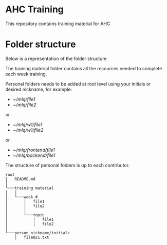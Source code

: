 # AHC Training

This repository contains training material for AHC

# Folder structure
Below is a representation of the folder structure

The training material folder contains all the resources needed to complete each week training.

Personal folders needs to be added at root level using your initials or desired nickname, for example:
- _~/mlq/file1_
- _~/mlq/file2_

or 
- _~/mlq/w1/file1_
- _~/mlq/w1/file2_

or

- _~/mlq/frontend/file1_
- _~/mlq/backend/file1_

The structure of personal folders is up to each contributor.

```
root
│   README.md
│
└───training material
│   │
│   └───week #
│       │   file1
│       │   file2
│       │   
│       └───topic
│           │   file1
│           │   file2
│   
└───person nickname/initials
    │   file021.txt
```